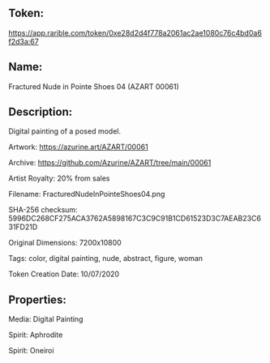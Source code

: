 ## Token:

https://app.rarible.com/token/0xe28d2d4f778a2061ac2ae1080c76c4bd0a6f2d3a:67

## Name:

Fractured Nude in Pointe Shoes 04 (AZART 00061)

## Description: 

Digital painting of a posed model.

Artwork: https://azurine.art/AZART/00061

Archive: https://github.com/Azurine/AZART/tree/main/00061

Artist Royalty: 20% from sales

Filename: FracturedNudeInPointeShoes04.png

SHA-256 checksum: 5996DC268CF275ACA3762A5898167C3C9C91B1CD61523D3C7AEAB23C631FD21D

Original Dimensions: 7200x10800

Tags: color, digital painting, nude, abstract, figure, woman 

Token Creation Date: 10/07/2020

## Properties:

Media: Digital Painting

Spirit: Aphrodite

Spirit: Oneiroi